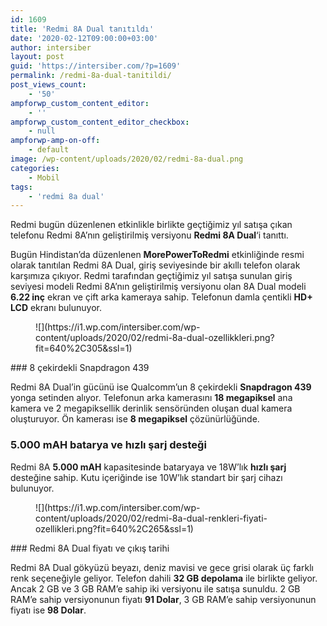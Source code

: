 ```yaml
---
id: 1609
title: 'Redmi 8A Dual tanıtıldı'
date: '2020-02-12T09:00:00+03:00'
author: intersiber
layout: post
guid: 'https://intersiber.com/?p=1609'
permalink: /redmi-8a-dual-tanitildi/
post_views_count:
    - '50'
ampforwp_custom_content_editor:
    - ''
ampforwp_custom_content_editor_checkbox:
    - null
ampforwp-amp-on-off:
    - default
image: /wp-content/uploads/2020/02/redmi-8a-dual.png
categories:
    - Mobil
tags:
    - 'redmi 8a dual'
---
```


Redmi bugün düzenlenen etkinlikle birlikte geçtiğimiz yıl satışa çıkan telefonu Redmi 8A’nın geliştirilmiş versiyonu **Redmi 8A Dual**‘i tanıttı.

Bugün Hindistan’da düzenlenen **MorePowerToRedmi** etkinliğinde resmi olarak tanıtılan Redmi 8A Dual, giriş seviyesinde bir akıllı telefon olarak karşımıza çıkıyor. Redmi tarafından geçtiğimiz yıl satışa sunulan giriş seviyesi modeli Redmi 8A’nın geliştirilmiş versiyonu olan 8A Dual modeli **6.22 inç** ekran ve çift arka kameraya sahip. Telefonun damla çentikli **HD+ LCD** ekranı bulunuyor.

<figure class="wp-block-image size-large">![](https://i1.wp.com/intersiber.com/wp-content/uploads/2020/02/redmi-8a-dual-ozellikkleri.png?fit=640%2C305&ssl=1)</figure>### 8 çekirdekli Snapdragon 439 

Redmi 8A Dual’in gücünü ise Qualcomm’un 8 çekirdekli **Snapdragon 439** yonga setinden alıyor. Telefonun arka kamerasını **18 megapiksel** ana kamera ve 2 megapiksellik derinlik sensöründen oluşan dual kamera oluşturuyor. Ön kamerası ise **8 megapiksel** çözünürlüğünde.

### 5.000 mAH batarya ve hızlı şarj desteği

Redmi 8A **5.000 mAH** kapasitesinde bataryaya ve 18W’lık **hızlı şarj** desteğine sahip. Kutu içeriğinde ise 10W’lık standart bir şarj cihazı bulunuyor.

<figure class="wp-block-image size-large">![](https://i1.wp.com/intersiber.com/wp-content/uploads/2020/02/redmi-8a-dual-renkleri-fiyati-ozellikleri.png?fit=640%2C265&ssl=1)</figure>### Redmi 8A Dual fiyatı ve çıkış tarihi

Redmi 8A Dual gökyüzü beyazı, deniz mavisi ve gece grisi olarak üç farklı renk seçeneğiyle geliyor. Telefon dahili **32 GB depolama** ile birlikte geliyor. Ancak 2 GB ve 3 GB RAM’e sahip iki versiyonu ile satışa sunuldu. 2 GB RAM’e sahip versiyonunun fiyatı **91 Dolar**, 3 GB RAM’e sahip versiyonunun fiyatı ise **98 Dolar**.
